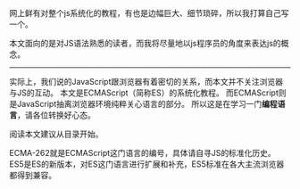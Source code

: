 网上鲜有对整个js系统化的教程，有也是边幅巨大、细节琐碎，所以我打算自己写一个。

本文面向的是对JS语法熟悉的读者，而我将尽量地以js程序员的角度来表达js的概念。

* * * * *

实际上，我们说的JavaScript跟浏览器有着密切的关系，而本文并不关注浏览器与JS的互动。
本文是ECMAScript（简称ES）的系统化教程。
而ECMAScript则是JavaScript抽离浏览器环境纯粹关心语言的部分。
所以这是在学习一门**编程语言**，请各位转换好心态。

阅读本文建议从目录开始。

ECMA-262就是ECMAScript这门语言的编号，具体请自寻JS的标准化历史。
ES5是ES的新版本，对ES这门语言进行扩展和补充，ES5标准在各大主流浏览器都得到兼容。